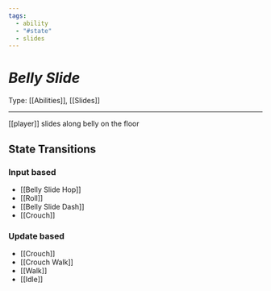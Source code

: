 ```yaml
---
tags:
  - ability
  - "#state"
  - slides
---
```

# _Belly Slide_

Type: [[Abilities]], [[Slides]]

----


[[player]] slides along belly on the floor


## State Transitions

### Input based

* [[Belly Slide Hop]]
* [[Roll]]
* [[Belly Slide Dash]]
* [[Crouch]]


### Update based

* [[Crouch]]
* [[Crouch Walk]]
* [[Walk]]
* [[Idle]]